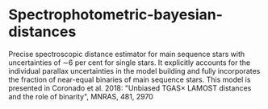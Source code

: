 # Spectrophotometric-bayesian-distances

Precise spectroscopic distance estimator for main sequence stars with uncertainties of ∼6 per cent for single stars. It explicitly accounts for the individual parallax uncertainties in the model building and fully incorporates the fraction of near-equal binaries of main sequence stars. This model is presented in Coronado et al. 2018: "Unbiased TGAS× LAMOST distances and the role of binarity", MNRAS, 481, 2970
